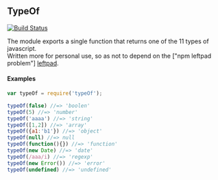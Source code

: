 ## TypeOf

[![Build Status](https://travis-ci.org/DarkScorpion/typeOf.svg?branch=hard-test)](https://travis-ci.org/DarkScorpion/typeOf)

The module exports a single function that returns one of the 11 types of javascript.  
Written more for personal use, so as not to depend on the ["npm leftpad problem"] [leftpad].

#### Examples
```js
var typeOf = require('typeOf');

typeOf(false) //=> 'boolen'
typeOf(5) //=> 'number'
typeOf('aaaa') //=> 'string'
typeOf([1,2]) //=> 'array'
typeOf({a1:'b1'}) //=> 'object'
typeOf(null) //=> null
typeOf(function(){}) //=> 'function'
typeOf(new Date) //=> 'date'
typeOf(/aaa/i) //=> 'regexp'
typeOf(new Error()) //=> 'error'
typeOf(undefined) //=> 'undefined'
```

[leftpad]: http://www.haneycodes.net/npm-left-pad-have-we-forgotten-how-to-program/
